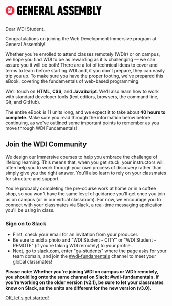 ![GA Logo](assets/GA_logo.png)
<br>
<br>

Dear WDI Student,

Congratulations on joining the Web Development Immersive program at General Assembly!

Whether you're enrolled to attend classes remotely (WDIr) or on campus, we hope you find WDI to be as rewarding as it is challenging — we can assure you it will be both! There are a lot of technical ideas to cover and terms to learn before starting WDI and, if you don't prepare, they can easily trip you up. To make sure you have the proper footing, we've prepared this eBook, covering the fundamentals of web-based programming.

We'll touch on **HTML**, **CSS**, and **JavaScript**. We'll also learn how to work with standard developer tools (text editors, browsers, the command line, Git, and GitHub).

The entire eBook is 11 units long, and we expect it to take about **40 hours to complete**. Make sure you read through the information below before continuing, as we've outlined some important points to remember as you move through WDI Fundamentals!


## Join the WDI Community

We design our Immersive courses to help you embrace the challenge of lifelong learning. This means that, when you get stuck, your instructors will often help you to work through your own process of discovery rather than simply give you the right answer. You'll also learn to rely on your classmates for structure and support.

You're probably completing the pre-course work at home or in a coffee shop, so you won't have the same level of guidance you'll get once you join us on campus (or in our virtual classroom). For now, we encourage you to connect with your classmates via Slack, a real-time messaging application you'll be using in class.

### Sign on to Slack

* First, check your email for an invitation from your producer.
* Be sure to add a photo and "WDI Student - CITY" or "WDI Student - REMOTE" (if you're taking WDI remotely) to your profile.
* Next, go to [slack.com](https://slack.com/signin), enter "ga-students" where the
  page asks for your team domain, and join the [#wdi-fundamentals](https://ga-students.slack.com/messages/#wdi-fundamentals/) channel to meet your global classmates!

**Please note: Whether you're joining WDI on campus or WDIr remotely, you should log onto the same channel on Slack: #wdi-fundamentals. If you're working on the older version (v2.1), be sure to let your classmates know on Slack, as the units are different for the new version (v3.0).**

<!---
![Step-by-Step Slack Tutorial](assets/chapter0/slack_tutorial.gif)
-->

[OK, let's get started!](00_chapter/02_lesson.md)
